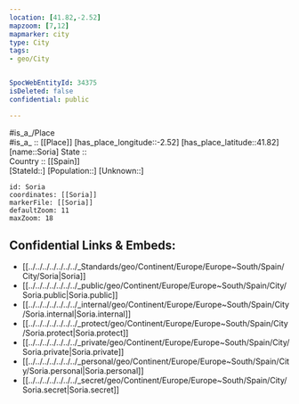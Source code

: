 ```yaml
---
location: [41.82,-2.52] 
mapzoom: [7,12] 
mapmarker: city 
type: City
tags:
- geo/City


SpocWebEntityId: 34375
isDeleted: false
confidential: public

---
```

#is_a_/Place  
#is_a_ :: [[Place]] 
[has_place_longitude::-2.52] 
[has_place_latitude::41.82] 
[name::Soria] 
State ::  
Country :: [[Spain]]  
[StateId::] 
[Population::] 
[Unknown::] 


```leaflet
id: Soria
coordinates: [[Soria]] 
markerFile: [[Soria]] 
defaultZoom: 11 
maxZoom: 18
```


## Confidential Links & Embeds: 
- [[../../../../../../../_Standards/geo/Continent/Europe/Europe~South/Spain/City/Soria|Soria]] 
- [[../../../../../../../_public/geo/Continent/Europe/Europe~South/Spain/City/Soria.public|Soria.public]] 
- [[../../../../../../../_internal/geo/Continent/Europe/Europe~South/Spain/City/Soria.internal|Soria.internal]] 
- [[../../../../../../../_protect/geo/Continent/Europe/Europe~South/Spain/City/Soria.protect|Soria.protect]] 
- [[../../../../../../../_private/geo/Continent/Europe/Europe~South/Spain/City/Soria.private|Soria.private]] 
- [[../../../../../../../_personal/geo/Continent/Europe/Europe~South/Spain/City/Soria.personal|Soria.personal]] 
- [[../../../../../../../_secret/geo/Continent/Europe/Europe~South/Spain/City/Soria.secret|Soria.secret]] 
